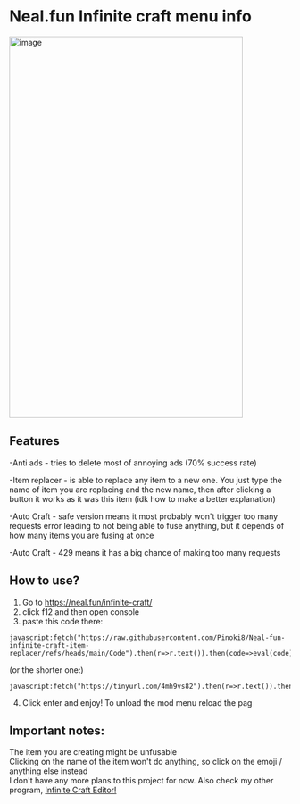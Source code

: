 # Neal.fun Infinite craft menu info
<img width="418" height="683" alt="image" src="https://github.com/user-attachments/assets/1906d400-0545-43a8-ba3d-2b9f83e729e3" />

## Features
-Anti ads - tries to delete most of annoying ads (70% success rate)

-Item replacer - is able to replace any item to a new one. You just type the name of item you are replacing and the new name, then after clicking a button it works as it was this item (idk how to make a better explanation)  

-Auto Craft - safe version means it most probably won't trigger too many requests error leading to not being able to fuse anything, but it depends of how many items you are fusing at once  

-Auto Craft - 429 means it has a big chance of making too many requests  
## How to use?
1. Go to https://neal.fun/infinite-craft/
2. click f12 and then open console
3. paste this code there:
```
javascript:fetch("https://raw.githubusercontent.com/Pinoki8/Neal-fun-infinite-craft-item-replacer/refs/heads/main/Code").then(r=>r.text()).then(code=>eval(code));
```
(or the shorter one:)
```
javascript:fetch("https://tinyurl.com/4mh9vs82").then(r=>r.text()).then(code=>eval(code));
```
4. Click enter and enjoy!
To unload the mod menu reload the pag

## Important notes:
The item you are creating might be unfusable  
Clicking on the name of the item won't do anything, so click on the emoji / anything else instead  
I don't have any more plans to this project for now.
Also check my other program, [Infinite Craft Editor!](https://github.com/Pinoki8/Infinite-Craft-Editor)
